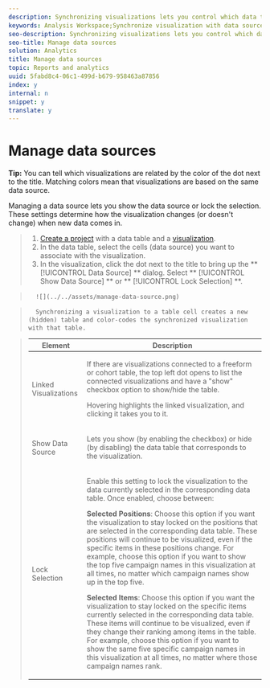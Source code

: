 ```yaml
---
description: Synchronizing visualizations lets you control which data table or data source corresponds to a visualization.
keywords: Analysis Workspace;Synchronize visualization with data source
seo-description: Synchronizing visualizations lets you control which data table or data source corresponds to a visualization.
seo-title: Manage data sources
solution: Analytics
title: Manage data sources
topic: Reports and analytics
uuid: 5fabd8c4-06c1-499d-b679-958463a87856
index: y
internal: n
snippet: y
translate: y
---
```


# Manage data sources

**Tip:** You can tell which visualizations are related by the color of the dot next to the title. Matching colors mean that visualizations are based on the same data source. 

Managing a data source lets you show the data source or lock the selection. These settings determine how the visualization changes (or doesn't change) when new data comes in. 

>1. [ Create a project](../../analysis_workspace_bucket/freeform_overview/t_freeform_project.md#task_C2C698ACC7954062A28E4784911E6CF2) with a data table and a [ visualization](../../analysis_workspace_bucket/freeform-analysis-visualizations.md#concept_09242627629147A88A68F1506954C276).
>1. In the data table, select the cells (data source) you want to associate with the visualization.
>1. In the visualization, click the dot next to the title to bring up the ** [!UICONTROL  Data Source] ** dialog. Select ** [!UICONTROL  Show Data Source] ** or ** [!UICONTROL  Lock Selection] **.

>       ![](../../assets/manage-data-source.png) 

>       Synchronizing a visualization to a table cell creates a new (hidden) table and color-codes the synchronized visualization with that table. 

>    <table id="table_ED9C1142DD474140830C43466E825C4B"> 
 <thead> 
  <tr> 
   <th colname="col1" class="entry"> Element </th> 
   <th colname="col2" class="entry"> Description </th> 
  </tr>
 </thead>
 <tbody> 
  <tr> 
   <td colname="col1"> <p>Linked Visualizations </p> </td> 
   <td colname="col2"> <p>If there are visualizations connected to a freeform or cohort table, the top left dot opens to list the connected visualizations and have a "show" checkbox option to show/hide the table. </p> <p>Hovering highlights the linked visualization, and clicking it takes you to it. </p> </td> 
  </tr> 
  <tr> 
   <td colname="col1"> <p>Show Data Source </p> </td> 
   <td colname="col2"> <p>Lets you show (by enabling the checkbox) or hide (by disabling) the data table that corresponds to the visualization. </p> </td> 
  </tr> 
  <tr> 
   <td colname="col1"> <p>Lock Selection </p> </td> 
   <td colname="col2"> <p>Enable this setting to lock the visualization to the data currently selected in the corresponding data table. Once enabled, choose between: </p> <p><b>Selected Positions</b>: Choose this option if you want the visualization to stay locked on the positions that are selected in the corresponding data table. These positions will continue to be visualized, even if the specific items in these positions change. For example, choose this option if you want to show the top five campaign names in this visualization at all times, no matter which campaign names show up in the top five. </p> <p><b>Selected Items</b>: Choose this option if you want the visualization to stay locked on the specific items currently selected in the corresponding data table. These items will continue to be visualized, even if they change their ranking among items in the table. For example, choose this option if you want to show the same five specific campaign names in this visualization at all times, no matter where those campaign names rank. </p> </td> 
  </tr> 
 </tbody> 
</table>

